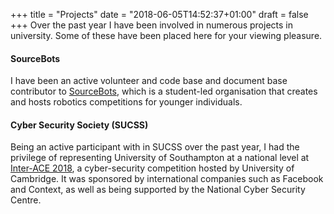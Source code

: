 +++
title = "Projects"
date = "2018-06-05T14:52:37+01:00"
draft = false
+++
Over the past year I have been involved in numerous projects in university. Some of these have been placed here for your viewing pleasure.
#### SourceBots
I have been an active volunteer and code base and document base contributor to [SourceBots](https://sourcebots.co.uk/), which is a student-led organisation that creates and hosts robotics competitions for younger individuals.
#### Cyber Security Society (SUCSS)
Being an active participant with in SUCSS over the past year, I had the privilege of representing University of Southampton at a national level at [Inter-ACE 2018](https://inter-ace.org/), a cyber-security competition hosted by University of Cambridge. It was sponsored by international companies such as Facebook and Context, as well as being supported by the National Cyber Security Centre.
